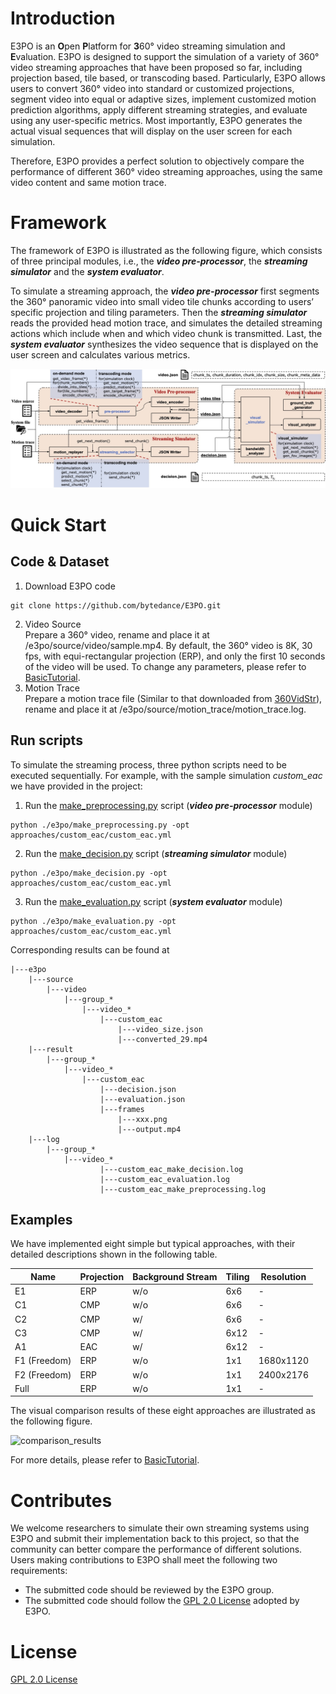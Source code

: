 # Introduction
E3PO is an **O**pen **P**latform for **3**60° video streaming simulation and **E**valuation.
E3PO is designed to support the simulation of a variety of 360° video streaming approaches that have been proposed so far, including projection based, tile based, or transcoding based. Particularly, E3PO allows users to convert 360° video into standard or customized projections, segment video into equal or adaptive sizes, implement customized motion prediction algorithms, apply different streaming strategies, and evaluate using any user-specific metrics. Most importantly, E3PO generates the actual visual sequences that will display on the user screen for each simulation. 

Therefore, E3PO provides a perfect solution to objectively compare the performance of different 360° video streaming approaches, using the same video content and same motion trace.



# Framework
The framework of E3PO is illustrated as the following figure, which consists of three principal modules, i.e., the ***video pre-processor***, the ***streaming simulator*** and the ***system evaluator***.

To simulate a streaming approach, the ***video pre-processor*** first segments the 360° panoramic video into small video tile chunks according to users’ specific projection and tiling parameters. Then the ***streaming simulator*** reads the provided head motion trace, and simulates the detailed streaming actions which include when and which video chunk is transmitted. Last, the ***system evaluator*** synthesizes the video sequence that is displayed on the user screen and calculates various metrics.

![](/docs/Framework.jpg "e3po_framework")



# Quick Start

## Code & Dataset
1. Download E3PO code
```
git clone https://github.com/bytedance/E3PO.git
```

2. Video Source<br>
Prepare a 360° video, rename and place it at /e3po/source/video/sample.mp4. 
By default, the 360° video is 8K, 30 fps, with equi-rectangular projection (ERP), and only the first 10 seconds of the video will be used. To change any parameters, please refer to [BasicTutorial](./docs/BasicTutorial.md).
3. Motion Trace<br>
Prepare a motion trace file (Similar to that downloaded from [360VidStr](https://github.com/360VidStr/A-large-dataset-of-360-video-user-behaviour/blob/main/AggregatedDataset/7.txt)), rename and place it at /e3po/source/motion_trace/motion_trace.log.
   

## Run scripts
To simulate the streaming process, three python scripts need to be executed sequentially. For example, with the sample simulation *custom_eac* we have provided in the project: 
1. Run the [make_preprocessing.py](./e3po/make_preprocessing.py) script (***video pre-processor*** module)
```
python ./e3po/make_preprocessing.py -opt approaches/custom_eac/custom_eac.yml
```
2. Run the [make_decision.py](./e3po/make_decision.py) script (***streaming simulator*** module)
```
python ./e3po/make_decision.py -opt approaches/custom_eac/custom_eac.yml
```
3. Run the [make_evaluation.py](./e3po/make_evaluation.py) script (***system evaluator*** module)
```
python ./e3po/make_evaluation.py -opt approaches/custom_eac/custom_eac.yml
```

Corresponding results can be found at 
```
|---e3po
    |---source
        |---video
            |---group_*
                |---video_*
                    |---custom_eac
                        |---video_size.json
                        |---converted_29.mp4
    |---result
        |---group_*
            |---video_*
                |---custom_eac
                    |---decision.json
                    |---evaluation.json
                    |---frames
                        |---xxx.png
                        |---output.mp4
    |---log
        |---group_*
            |---video_*
                    |---custom_eac_make_decision.log
                    |---custom_eac_evaluation.log
                    |---custom_eac_make_preprocessing.log
```

## Examples
We have implemented eight simple but typical approaches, with their detailed descriptions shown in the following table.

|  Name             | Projection | Background Stream |  Tiling | Resolution |
|  ----             | ----       | ----              | ----    | ----       |
|  E1               | ERP        | w/o               | 6x6     | -          |
|  C1               | CMP        | w/o               | 6x6     | -          |
|  C2               | CMP        | w/                | 6x6     | -          |
|  C3               | CMP        | w/                | 6x12    | -          |
|  A1               | EAC        | w/                | 6x12    | -          |
|  F1 (Freedom)     | ERP        | w/o               | 1x1     | 1680x1120  |
|  F2 (Freedom)     | ERP        | w/o               | 1x1     | 2400x2176  |
|  Full             | ERP        | w/o               | 1x1     | -          |


The visual comparison results of these eight approaches are illustrated as the following figure.

![](/docs/comparison.jpg "comparison_results")


For more details, please refer to [BasicTutorial](./docs/BasicTutorial.md).


# Contributes
We welcome researchers to simulate their own streaming systems using E3PO and submit their implementation back to this project, so that the community can better compare the performance of different solutions. Users making contributions to E3PO shall meet the following two requirements:

- The submitted code should be reviewed by the E3PO group.
- The submitted code should follow the [GPL 2.0 License](./COPYING) adopted by E3PO.


# License

[GPL 2.0 License](./COPYING)
